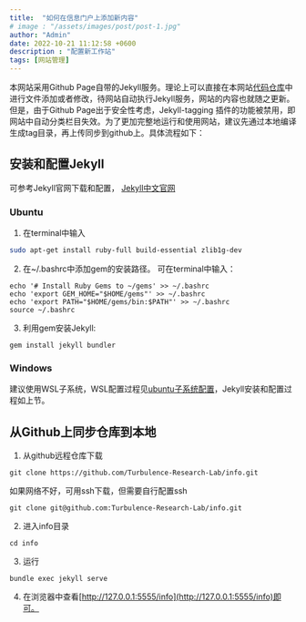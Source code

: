 ```yaml
---
title:  "如何在信息门户上添加新内容"
# image : "/assets/images/post/post-1.jpg"
author: "Admin"
date: 2022-10-21 11:12:58 +0600
description : "配置新工作站"
tags: [网站管理]
---
```


本网站采用Github Page自带的Jekyll服务。理论上可以直接在本网站[代码仓库](https://github.com/Turbulence-Research-Lab/info)中进行文件添加或者修改，待网站自动执行Jekyll服务，网站的内容也就随之更新。但是，由于Github Page出于安全性考虑，Jekyll-tagging 插件的功能被禁用，即网站中自动分类栏目失效。为了更加完整地运行和使用网站，建议先通过本地编译生成tag目录，再上传同步到github上。具体流程如下：

## 安装和配置Jekyll

可参考Jekyll官网下载和配置， [Jekyll中文官网](https://www.jekyll.com.cn/)

### Ubuntu
1. 在terminal中输入
```bash
sudo apt-get install ruby-full build-essential zlib1g-dev
```
2. 在~/.bashrc中添加gem的安装路径。
可在terminal中输入：
```
echo '# Install Ruby Gems to ~/gems' >> ~/.bashrc
echo 'export GEM_HOME="$HOME/gems"' >> ~/.bashrc
echo 'export PATH="$HOME/gems/bin:$PATH"' >> ~/.bashrc
source ~/.bashrc
```
3. 利用gem安装Jekyll:

```
gem install jekyll bundler
```

### Windows
建议使用WSL子系统，WSL配置过程见[ubuntu子系统配置](https://zhuanlan.zhihu.com/p/76032647)，Jekyll安装和配置过程如上节。

## 从Github上同步仓库到本地
1. 从github远程仓库下载
```
git clone https://github.com/Turbulence-Research-Lab/info.git
```
如果网络不好，可用ssh下载，但需要自行配置ssh
```
git clone git@github.com:Turbulence-Research-Lab/info.git
```
2. 进入info目录
```
cd info
```
3. 运行
```
bundle exec jekyll serve
```
4. 在浏览器中查看[http://127.0.0.1:5555/info](http://127.0.0.1:5555/info)即可。


